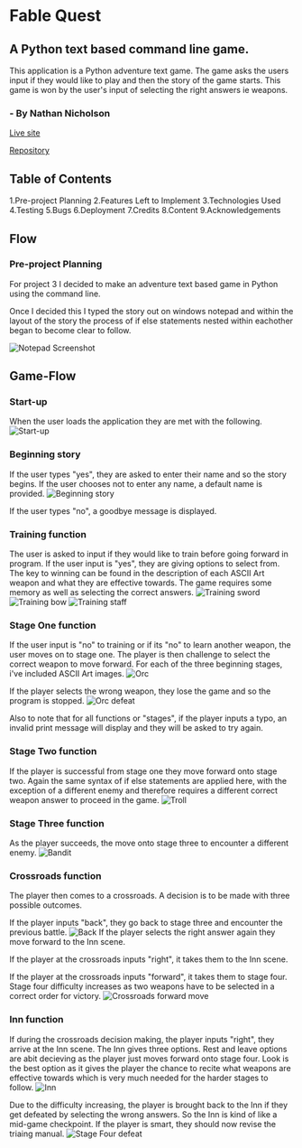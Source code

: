 # Fable Quest

## A Python text based command line game.
This application is a Python adventure text game. The game asks the users input if they would like to play and then the story of the game starts. This game is won by the user's input of selecting the right answers ie weapons.

### - By Nathan Nicholson

[Live site](https://fable-quest-bab5245d5c1f.herokuapp.com/)

[Repository](https://github.com/nathan-bytecode/fable-quest)

## Table of Contents
1.Pre-project Planning
2.Features Left to Implement
3.Technologies Used
4.Testing
5.Bugs
6.Deployment
7.Credits
8.Content
9.Acknowledgements

## Flow
### Pre-project Planning
For project 3 I decided to make an adventure text based game in Python using the command line. 

Once I decided this I typed the story out on windows notepad and within the layout of the story the process of if else statements nested within eachother began to become clear to follow.

![Notepad Screenshot](/assets/images/notepad1.png)

## Game-Flow
### Start-up
When the user loads the application they are met with the following.
![Start-up](/assets/images/start-up.png)

### Beginning story
If the user types "yes", they are asked to enter their name and so the story begins. If the user chooses not to enter any name, a default name is provided.
![Beginning story](/assets/images/beginning-story.png)

If the user types "no", a goodbye message is displayed.

### Training function
The user is asked to input if they would like to train before going forward in program.
If the user input is "yes", they are giving options to select from. The key to winning can be found in the description of each ASCII Art weapon and what they are effective towards. The game requires some memory as well as selecting the correct answers.
![Training sword](/assets/images/training-sword.png)
![Training bow](/assets/images/training-bow.png)
![Training staff](/assets/images/training-staff.png)

### Stage One function
If the user input is "no" to training or if its "no" to learn another weapon, the user moves on to stage one. The player is then challenge to select the correct weapon to move forward. For each of the three beginning stages, i've included ASCII Art images.
![Orc](/assets/images/stageone-orc.png)

If the player selects the wrong weapon, they lose the game and so the program is stopped.
![Orc defeat](/assets/images/stageone-gameover.png)

Also to note that for all functions or "stages", if the player inputs a typo, an invalid print message will display and they will be asked to try again.

### Stage Two function
If the player is successful from stage one they move forward onto stage two. Again the same syntax of if else statements are applied here, with the exception of a different enemy and therefore requires a different correct weapon answer to proceed in the game.
![Troll](/assets/images/stagetwo-troll.png)

### Stage Three function
As the player succeeds, the move onto stage three to encounter a different enemy.
![Bandit](/assets/images/stagethree-bandit.png)

### Crossroads function
The player then comes to a crossroads. A decision is to be made with three possible outcomes. 

If the player inputs "back", they go back to stage three and encounter the previous battle.
![Back](/assets/images/crossroads-back.png)
If the player selects the right answer again they move forward to the Inn scene.

If the player at the crossroads inputs "right", it takes them to the Inn scene.

If the player at the crossroads inputs "forward", it takes them to stage four. Stage four difficulty increases as two weapons have to be selected in a correct order for victory.
![Crossroads forward move](/assets/images/crossroads-forward-stagefour.png)

### Inn function
If during the crossroads decision making, the player inputs "right", they arrive at the Inn scene. The Inn gives three options. Rest and leave options are abit decieving as the player just moves forward onto stage four. Look is the best option as it gives the player the chance to recite what weapons are effective towards which is very much needed for the harder stages to follow. 
![Inn](/assets/images/crossroads-right.png)

Due to the difficulty increasing, the player is brought back to the Inn if they get defeated by selecting the wrong answers. So the Inn is kind of like a mid-game checkpoint. If the player is smart, they should now revise the triaing manual.
![Stage Four defeat](/assets/images/stagefour-defeat-inn-look.png)